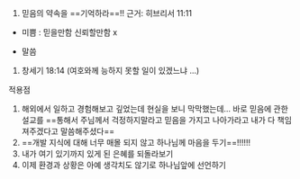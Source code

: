 1. 믿음의 약속을 ==기억하라==!!
 근거: 히브리서 11:11


- 미쁨 : 믿을만함 신뢰할만함
x

- 말씀
1. 창세기 18:14 (여호와께 능하지 못할 일이 있겠느냐 ...)

적용점
1. 해외에서 일하고 경험해보고 깊었는데 현실을 보니 막막했는데... 바로 믿음에 관한 설교를 ==통해서 주님께서 걱정하지말라고 믿음을 가지고 나아가라고 내가 다 책임져주겠다고 말씀해주셨다==
2. ==개발 지식에 대해 너무 매몰 되지 않고 하나님께 마음을 두기==!!!!!! 
3. 내가 여기 있기까지 있게 된 은혜를 되돌라보기
4. 이제 환경과 상황은 아예 생각치도 않기로 하나님앞에 선언하기